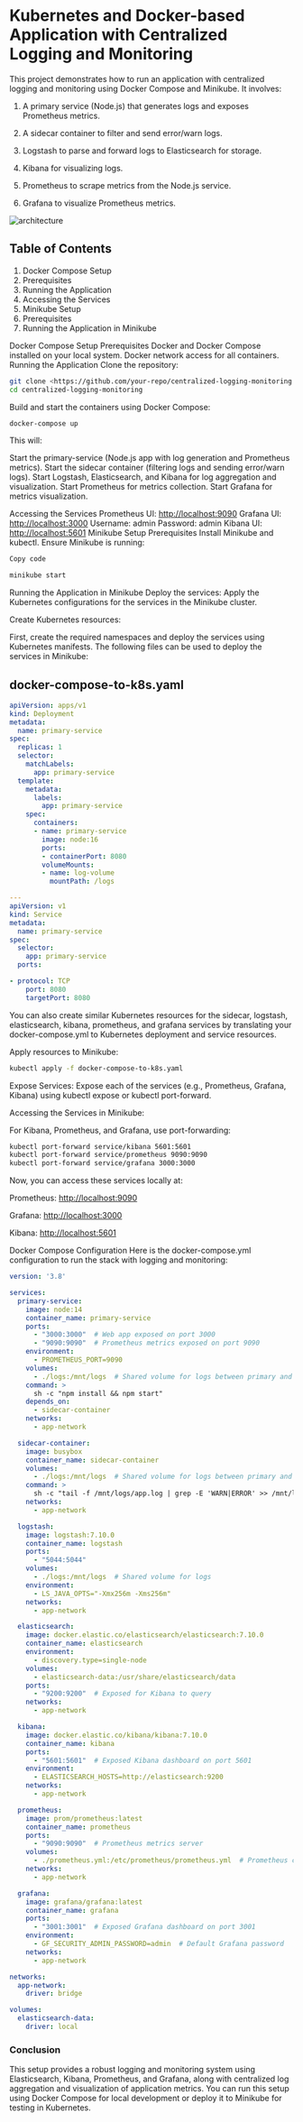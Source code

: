 # Kubernetes and Docker-based Application with Centralized Logging and Monitoring

This project demonstrates how to run an application with centralized logging and monitoring using Docker Compose and Minikube. It involves:

1. A primary service (Node.js) that generates logs and exposes Prometheus metrics.

2. A sidecar container to filter and send error/warn logs.

3. Logstash to parse and forward logs to Elasticsearch for storage.

4. Kibana for visualizing logs.

5. Prometheus to scrape metrics from the Node.js service.

6. Grafana to visualize Prometheus metrics.

<!-- embed an image from file for the architecture -->
![architecture](./system.png)

## Table of Contents

1. Docker Compose Setup
2. Prerequisites
3. Running the Application
4. Accessing the Services
5. Minikube Setup
6. Prerequisites
7. Running the Application in Minikube

Docker Compose Setup
Prerequisites
Docker and Docker Compose installed on your local system.
Docker network access for all containers.
Running the Application
Clone the repository:

```bash
git clone <https://github.com/your-repo/centralized-logging-monitoring.git>
cd centralized-logging-monitoring

```

Build and start the containers using Docker Compose:

```bash
docker-compose up
```

This will:

Start the primary-service (Node.js app with log generation and Prometheus metrics).
Start the sidecar container (filtering logs and sending error/warn logs).
Start Logstash, Elasticsearch, and Kibana for log aggregation and visualization.
Start Prometheus for metrics collection.
Start Grafana for metrics visualization.

Accessing the Services
Prometheus UI: <http://localhost:9090>
Grafana UI: <http://localhost:3000>
Username: admin
Password: admin
Kibana UI: <http://localhost:5601>
Minikube Setup
Prerequisites
Install Minikube and kubectl.
Ensure Minikube is running:

```bash
Copy code

minikube start
```

Running the Application in Minikube
Deploy the services: Apply the Kubernetes configurations for the services in the Minikube cluster.

Create Kubernetes resources:

First, create the required namespaces and deploy the services using Kubernetes manifests.
The following files can be used to deploy the services in Minikube:

## docker-compose-to-k8s.yaml

```yaml
apiVersion: apps/v1
kind: Deployment
metadata:
  name: primary-service
spec:
  replicas: 1
  selector:
    matchLabels:
      app: primary-service
  template:
    metadata:
      labels:
        app: primary-service
    spec:
      containers:
      - name: primary-service
        image: node:16
        ports:
        - containerPort: 8080
        volumeMounts:
        - name: log-volume
          mountPath: /logs

---
apiVersion: v1
kind: Service
metadata:
  name: primary-service
spec:
  selector:
    app: primary-service
  ports:

- protocol: TCP
    port: 8080
    targetPort: 8080


```

You can also create similar Kubernetes resources for the sidecar, logstash, elasticsearch, kibana, prometheus, and grafana services by translating your docker-compose.yml to Kubernetes deployment and service resources.

Apply resources to Minikube:

```bash
kubectl apply -f docker-compose-to-k8s.yaml
```

Expose Services: Expose each of the services (e.g., Prometheus, Grafana, Kibana) using kubectl expose or kubectl port-forward.

Accessing the Services in Minikube:

For Kibana, Prometheus, and Grafana, use port-forwarding:

```bash
kubectl port-forward service/kibana 5601:5601
kubectl port-forward service/prometheus 9090:9090
kubectl port-forward service/grafana 3000:3000
```

Now, you can access these services locally at:

Prometheus: <http://localhost:9090>

Grafana: <http://localhost:3000>

Kibana: <http://localhost:5601>

Docker Compose Configuration
Here is the docker-compose.yml configuration to run the stack with logging and monitoring:

```yaml
version: '3.8'

services:
  primary-service:
    image: node:14
    container_name: primary-service
    ports:
      - "3000:3000"  # Web app exposed on port 3000
      - "9090:9090"  # Prometheus metrics exposed on port 9090
    environment:
      - PROMETHEUS_PORT=9090
    volumes:
      - ./logs:/mnt/logs  # Shared volume for logs between primary and sidecar containers
    command: >
      sh -c "npm install && npm start"
    depends_on:
      - sidecar-container
    networks:
      - app-network

  sidecar-container:
    image: busybox
    container_name: sidecar-container
    volumes:
      - ./logs:/mnt/logs  # Shared volume for logs between primary and sidecar containers
    command: >
      sh -c "tail -f /mnt/logs/app.log | grep -E 'WARN|ERROR' >> /mnt/logs/filtered_logs.log"
    networks:
      - app-network

  logstash:
    image: logstash:7.10.0
    container_name: logstash
    ports:
      - "5044:5044"
    volumes:
      - ./logs:/mnt/logs  # Shared volume for logs
    environment:
      - LS_JAVA_OPTS="-Xmx256m -Xms256m"
    networks:
      - app-network

  elasticsearch:
    image: docker.elastic.co/elasticsearch/elasticsearch:7.10.0
    container_name: elasticsearch
    environment:
      - discovery.type=single-node
    volumes:
      - elasticsearch-data:/usr/share/elasticsearch/data
    ports:
      - "9200:9200"  # Exposed for Kibana to query
    networks:
      - app-network

  kibana:
    image: docker.elastic.co/kibana/kibana:7.10.0
    container_name: kibana
    ports:
      - "5601:5601"  # Exposed Kibana dashboard on port 5601
    environment:
      - ELASTICSEARCH_HOSTS=http://elasticsearch:9200
    networks:
      - app-network

  prometheus:
    image: prom/prometheus:latest
    container_name: prometheus
    ports:
      - "9090:9090"  # Prometheus metrics server
    volumes:
      - ./prometheus.yml:/etc/prometheus/prometheus.yml  # Prometheus config file
    networks:
      - app-network

  grafana:
    image: grafana/grafana:latest
    container_name: grafana
    ports:
      - "3001:3001"  # Exposed Grafana dashboard on port 3001
    environment:
      - GF_SECURITY_ADMIN_PASSWORD=admin  # Default Grafana password
    networks:
      - app-network

networks:
  app-network:
    driver: bridge

volumes:
  elasticsearch-data:
    driver: local

```

### Conclusion

This setup provides a robust logging and monitoring system using Elasticsearch, Kibana, Prometheus, and Grafana, along with centralized log aggregation and visualization of application metrics.
You can run this setup using Docker Compose for local development or deploy it to Minikube for testing in Kubernetes.
